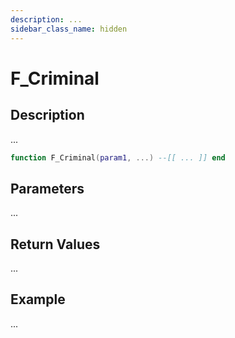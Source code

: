 ```yaml
---
description: ...
sidebar_class_name: hidden
---
```


# F_Criminal

## Description

...

```lua
function F_Criminal(param1, ...) --[[ ... ]] end
```

## Parameters

...

## Return Values

...

## Example

...

